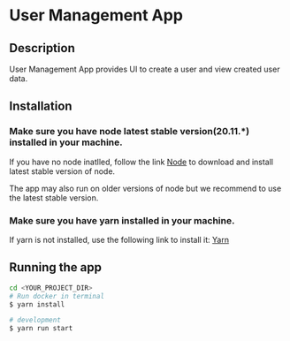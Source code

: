 # User Management App

## Description

User Management App provides UI to create a user and view created user data.

## Installation

### Make sure you have node latest stable version(20.11.*) installed in your machine.

If you have no node inatlled, follow the link [Node](https://nodejs.org/en) to download and install latest stable version of node.

The app may also run on older versions of node but we recommend to use the latest stable version.

### Make sure you have yarn installed in your machine.

If yarn is not installed, use the following link to install it: [Yarn](https://yarnpkg.com/getting-started/install)


## Running the app

```bash
cd <YOUR_PROJECT_DIR>
# Run docker in terminal
$ yarn install

# development
$ yarn run start

```
